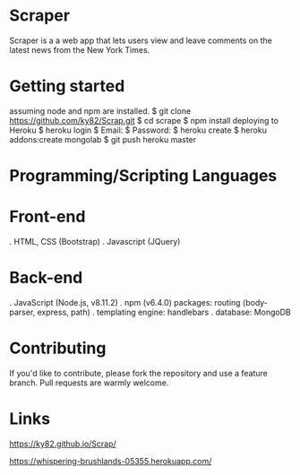 # Scraper

Scraper is a a web app that lets users view and leave comments on the latest news from the New York Times.

# Getting started
assuming node and npm are installed.
$ git clone https://github.com/ky82/Scrap.git
$ cd scrape
$ npm install
deploying to Heroku
$ heroku login
$ Email: <enter email>
$ Password: <password>
$ heroku create <enter app name>
$ heroku addons:create mongolab
$ git push heroku master
  
# Programming/Scripting Languages
# Front-end
. HTML, CSS (Bootstrap)
. Javascript (JQuery)
# Back-end
. JavaScript (Node.js, v8.11.2)
. npm (v6.4.0) packages: routing (body-parser, express, path)
. templating engine: handlebars
. database: MongoDB
# Contributing
If you'd like to contribute, please fork the repository and use a feature branch. Pull requests are warmly welcome.

# Links
https://ky82.github.io/Scrap/

https://whispering-brushlands-05355.herokuapp.com/
